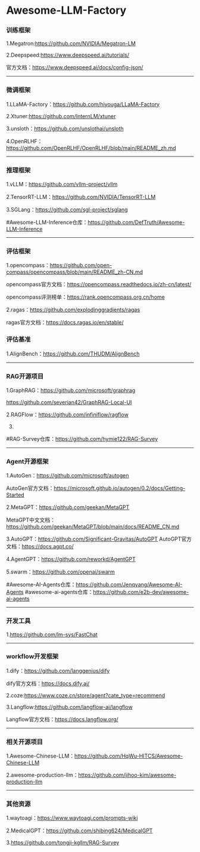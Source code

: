 # Awesome-LLM-Factory



### 训练框架

1.Megatron:https://github.com/NVIDIA/Megatron-LM

2.Deepspeed:https://www.deepspeed.ai/tutorials/

官方文档：https://www.deepspeed.ai/docs/config-json/


---
### 微调框架
1.LLaMA-Factory：https://github.com/hiyouga/LLaMA-Factory

2.Xtuner:https://github.com/InternLM/xtuner

3.unsloth：https://github.com/unslothai/unsloth

4.OpenRLHF：https://github.com/OpenRLHF/OpenRLHF/blob/main/README_zh.md

---
### 推理框架

1.vLLM：https://github.com/vllm-project/vllm

2.TensorRT-LLM：https://github.com/NVIDIA/TensorRT-LLM

3.SGLang：https://github.com/sgl-project/sglang

#Awesome-LLM-Inference仓库：https://github.com/DefTruth/Awesome-LLM-Inference

---
### 评估框架
1.opencompass：https://github.com/open-compass/opencompass/blob/main/README_zh-CN.md

opencompass官方文档：https://opencompass.readthedocs.io/zh-cn/latest/

opencompass评测榜单：https://rank.opencompass.org.cn/home

2.ragas：https://github.com/explodinggradients/ragas

ragas官方文档：https://docs.ragas.io/en/stable/

### 评估基准

1.AlignBench：https://github.com/THUDM/AlignBench


---
### RAG开源项目
1.GraphRAG：https://github.com/microsoft/graphrag

https://github.com/severian42/GraphRAG-Local-UI


2.RAGFlow：https://github.com/infiniflow/ragflow

3.

#RAG-Survey仓库：https://github.com/hymie122/RAG-Survey

---
### Agent开源框架
1.AutoGen：https://github.com/microsoft/autogen

AutoGen官方文档：https://microsoft.github.io/autogen/0.2/docs/Getting-Started

2.MetaGPT：https://github.com/geekan/MetaGPT

MetaGPT中文文档：https://github.com/geekan/MetaGPT/blob/main/docs/README_CN.md

3.AutoGPT：https://github.com/Significant-Gravitas/AutoGPT
AutoGPT官方文档：https://docs.agpt.co/

4.AgentGPT：https://github.com/reworkd/AgentGPT

5.swarm：https://github.com/openai/swarm



#Awesome-AI-Agents仓库：https://github.com/Jenqyang/Awesome-AI-Agents
#awesome-ai-agents仓库：https://github.com/e2b-dev/awesome-ai-agents

---
### 开发工具 
1.https://github.com/lm-sys/FastChat


---
### workflow开发框架

1.dify：https://github.com/langgenius/dify

dify官方文档：https://docs.dify.ai/

2.coze:https://www.coze.cn/store/agent?cate_type=recommend

3.Langflow:https://github.com/langflow-ai/langflow

Langflow官方文档：https://docs.langflow.org/

---
### 相关开源项目

1.Awesome-Chinese-LLM：https://github.com/HqWu-HITCS/Awesome-Chinese-LLM

2.awesome-production-llm：https://github.com/jihoo-kim/awesome-production-llm

---
### 其他资源

1.waytoagi：https://www.waytoagi.com/prompts-wiki

2.MedicalGPT：https://github.com/shibing624/MedicalGPT

3.https://github.com/tongji-kgllm/RAG-Survey







